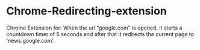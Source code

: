 # Chrome-Redirecting-extension

Chrome Extension for:
  When the url “google.com” is opened, it starts a countdown timer of 5 seconds and after that it redirects the current page to 'news.google.com'.
